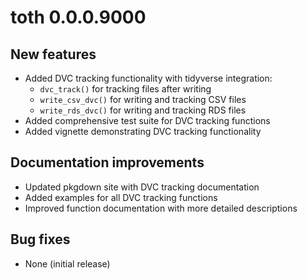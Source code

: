 # toth 0.0.0.9000

## New features

* Added DVC tracking functionality with tidyverse integration:
  * `dvc_track()` for tracking files after writing
  * `write_csv_dvc()` for writing and tracking CSV files
  * `write_rds_dvc()` for writing and tracking RDS files
* Added comprehensive test suite for DVC tracking functions
* Added vignette demonstrating DVC tracking functionality

## Documentation improvements

* Updated pkgdown site with DVC tracking documentation
* Added examples for all DVC tracking functions
* Improved function documentation with more detailed descriptions

## Bug fixes

* None (initial release) 